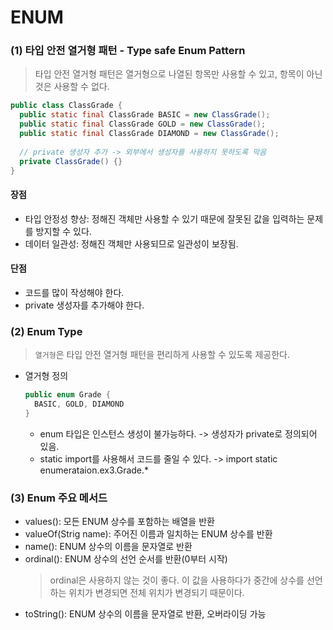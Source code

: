 # ENUM

### (1) 타입 안전 열거형 패턴 - Type safe Enum Pattern
> 타입 안전 열거형 패턴은 열거형으로 나열된 항목만 사용할 수 있고, 항목이 아닌 것은 사용할 수 없다.
```java
public class ClassGrade {
  public static final ClassGrade BASIC = new ClassGrade();
  public static final ClassGrade GOLD = new ClassGrade();
  public static final ClassGrade DIAMOND = new ClassGrade();
  
  // private 생성자 추가 -> 외부에서 생성자를 사용하지 못하도록 막음
  private ClassGrade() {}
}
```
#### 장점
- 타입 안정성 향상: 정해진 객체만 사용할 수 있기 때문에 잘못된 값을 입력하는 문제를 방지할 수 있다.
- 데이터 일관성: 정해진 객체만 사용되므로 일관성이 보장됨.
#### 단점
- 코드를 많이 작성해야 한다.
- private 생성자를 추가해야 한다.

### (2) Enum Type
> `열거형`은 타입 안전 열거형 패턴을 편리하게 사용할 수 있도록 제공한다.

- 열거형 정의
  ```java
  public enum Grade {
    BASIC, GOLD, DIAMOND
  }
  ```
  - enum 타입은 인스턴스 생성이 불가능하다. -> 생성자가 private로 정의되어 있음.
  - static import를 사용해서 코드를 줄일 수 있다. -> import static enumerataion.ex3.Grade.*

### (3) Enum 주요 메서드
- values(): 모든 ENUM 상수를 포함하는 배열을 반환
- valueOf(Strig name): 주어진 이름과 일치하는 ENUM 상수를 반환
- name(): ENUM 상수의 이름을 문자열로 반환
- ordinal(): ENUM 상수의 선언 순서를 반환(0부터 시작)
  > ordinal은 사용하지 않는 것이 좋다. 이 값을 사용하다가 중간에 상수를 선언하는 위치가 변경되면 전체 위치가 변경되기 때문이다.
- toString(): ENUM 상수의 이름을 문자열로 반환, 오버라이딩 가능





















